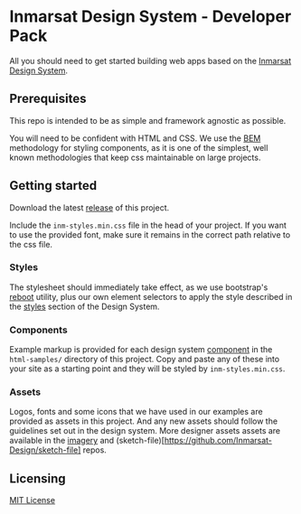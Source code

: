 # Inmarsat Design System - Developer Pack

All you should need to get started building web apps based on the [Inmarsat Design System](https://design.inmarsat.com/).

## Prerequisites

This repo is intended to be as simple and framework agnostic as possible.

You will need to be confident with HTML and CSS. We use the [BEM](http://getbem.com/) methodology for styling components, as it is one of the simplest, well known methodologies that keep css maintainable on large projects.

## Getting started

Download the latest [release](https://github.com/Inmarsat-Design/developer-pack/releases) of this project.

Include the `inm-styles.min.css` file in the head of your project. If you want to use the provided font, make sure it remains in the correct path relative to the css file.

### Styles

The stylesheet should immediately take effect, as we use bootstrap's [reboot](https://getbootstrap.com/docs/4.0/content/reboot/) utility, plus our own element selectors to apply the style described in the [styles](https://design.inmarsat.com/styles) section of the Design System.

### Components

Example markup is provided for each design system [component](https://design.inmarsat.com/components) in the `html-samples/` directory of this project.
Copy and paste any of these into your site as a starting point and they will be styled by `inm-styles.min.css`.

### Assets

Logos, fonts and some icons that we have used in our examples are provided as assets in this project. And any new assets should follow the guidelines set out in the design system. More designer assets assets are available in the [imagery](https://github.com/Inmarsat-Design/imagery) and (sketch-file)[https://github.com/Inmarsat-Design/sketch-file] repos.

## Licensing

[MIT License](/LICENSE)
